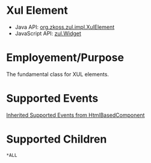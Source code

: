 

# Xul Element

- Java API: [org.zkoss.zul.impl.XulElement](https://www.zkoss.org/javadoc/latest/zk/org/zkoss/zul/impl/XulElement.html)
- JavaScript API: [zul.Widget](https://www.zkoss.org/javadoc/latest/jsdoc/classes/zul.Widget.html)

# Employement/Purpose

The fundamental class for XUL elements.

# Supported Events

[ Inherited Supported Events from HtmlBasedComponent]({{site.baseurl}}/zk_component_ref/htmlbasedcomponent#Supported_Events)

# Supported Children

`*ALL`


